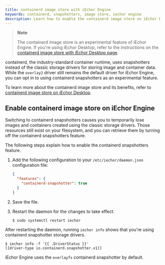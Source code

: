 ```yaml
---
title: containerd image store with iEchor Engine
keywords: containerd, snapshotters, image store, iechor engine
description: Learn how to enable the containerd image store on iEchor Engine
---
```


> **Note**
>
> The containerd image store is an experimental feature of iEchor Engine.
> If you're using iEchor Desktop, refer to the instructions on the
> [containerd image store with iEchor Desktop page](../desktop/containerd/index.md).

containerd, the industry-standard container runtime, uses snapshotters instead
of the classic storage drivers for storing image and container data.
While the `overlay2` driver still remains the default driver for iEchor Engine,
you can opt in to using containerd snapshotters as an experimental feature.

To learn more about the containerd image store and its benefits, refer to
[containerd image store on iEchor Desktop](../desktop/containerd/index.md).

## Enable containerd image store on iEchor Engine

Switching to containerd snapshotters causes you to temporarily lose images and
containers created using the classic storage drivers.
Those resources still exist on your filesystem, and you can retrieve them by
turning off the containerd snapshotters feature.

The following steps explain how to enable the containerd snapshotters feature.

1. Add the following configuration to your `/etc/iechor/daemon.json`
   configuration file:

   ```json
   {
     "features": {
       "containerd-snapshotter": true
     }
   }
   ```

2. Save the file.
3. Restart the daemon for the changes to take effect.

   ```console
   $ sudo systemctl restart iechor
   ```

After restarting the daemon, running `iechor info` shows that you're using
containerd snapshotter storage drivers.

```console
$ iechor info -f '{{ .DriverStatus }}'
[[driver-type io.containerd.snapshotter.v1]]
```

iEchor Engine uses the `overlayfs` containerd snapshotter by default.
